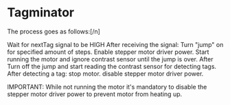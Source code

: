 # Tagminator
The process goes as follows:[/n]

Wait for nextTag signal to be HIGH
After receiving the signal:
Turn "jump" on for specified amount of steps.
Enable stepper motor driver power.
Start running the motor and ignore contrast sensor until the jump is over.
After Turn off the jump and start reading the contrast sensor for detecting tags.
After detecting a tag:
stop motor.
disable stepper motor driver power.

IMPORTANT: While not running the motor it's mandatory to disable the stepper motor driver power to prevent motor from heating up.
